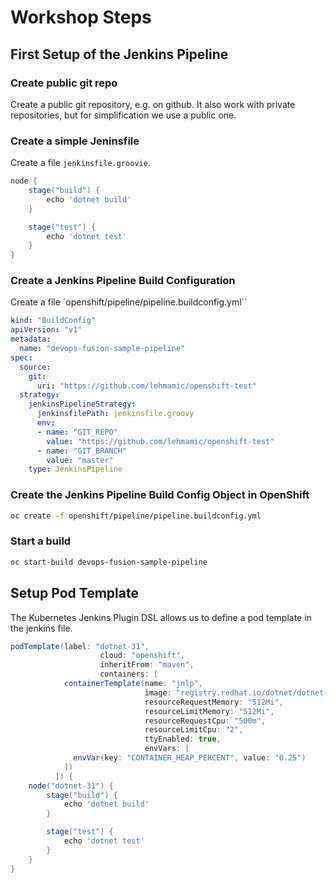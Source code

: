# Workshop Steps

## First Setup of the Jenkins Pipeline

### Create public git repo

Create a public git repository, e.g. on github. It also work with private repositories, but for simplification we use a public one.

### Create a simple Jeninsfile

Create a file `jenkinsfile.groovie`.

```Groovy
node {
    stage("build") {
        echo 'dotnet build'
    }

    stage("test") {
        echo 'dotnet test'
    }
}
```

### Create a Jenkins Pipeline Build Configuration

Create a file `openshift/pipeline/pipeline.buildconfig.yml``

```yml
kind: "BuildConfig"
apiVersion: "v1"
metadata:
  name: "devops-fusion-sample-pipeline"
spec:
  source:
    git:
      uri: "https://github.com/lehmamic/openshift-test"
  strategy:
    jenkinsPipelineStrategy:
      jenkinsfilePath: jenkinsfile.groovy
      env:
      - name: "GIT_REPO"
        value: "https://github.com/lehmamic/openshift-test"
      - name: "GIT_BRANCH"
        value: "master"
    type: JenkinsPipeline
```

### Create the Jenkins Pipeline Build Config Object in OpenShift

```bash
oc create -f openshift/pipeline/pipeline.buildconfig.yml
```

### Start a build

```bash
oc start-build devops-fusion-sample-pipeline
```

## Setup Pod Template

The Kubernetes Jenkins Plugin DSL allows us to define a pod template in the jenkins file.

```Groovy
podTemplate(label: "dotnet-31",
                    cloud: "openshift",
                    inheritFrom: "maven",
                    containers: [
            containerTemplate(name: "jnlp",
                              image: "registry.redhat.io/dotnet/dotnet-31-jenkins-agent-rhel7:latest",
                              resourceRequestMemory: "512Mi",
                              resourceLimitMemory: "512Mi",
                              resourceRequestCpu: "500m",
                              resourceLimitCpu: "2",
                              ttyEnabled: true,
                              envVars: [
              envVar(key: "CONTAINER_HEAP_PERCENT", value: "0.25")
            ])
          ]) {
    node("dotnet-31") {
        stage("build") {
            echo 'dotnet build'
        }

        stage("test") {
            echo 'dotnet test'
        }
    }
}
```
